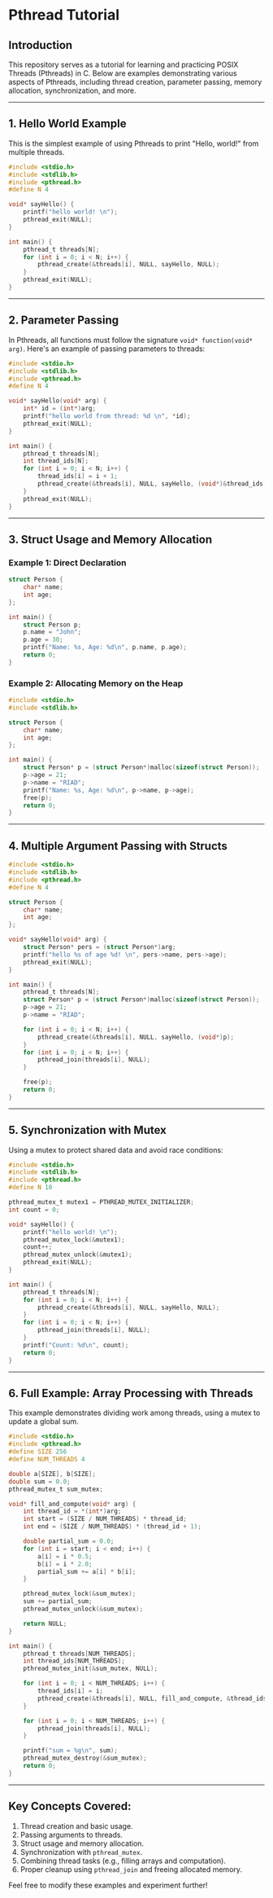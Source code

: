 # Pthread Tutorial

## Introduction
This repository serves as a tutorial for learning and practicing POSIX Threads (Pthreads) in C. Below are examples demonstrating various aspects of Pthreads, including thread creation, parameter passing, memory allocation, synchronization, and more.

---

## 1. Hello World Example
This is the simplest example of using Pthreads to print "Hello, world!" from multiple threads.

```c
#include <stdio.h>
#include <stdlib.h>
#include <pthread.h>
#define N 4

void* sayHello() {
    printf("hello world! \n");
    pthread_exit(NULL);
}

int main() {
    pthread_t threads[N];
    for (int i = 0; i < N; i++) {
        pthread_create(&threads[i], NULL, sayHello, NULL);
    }
    pthread_exit(NULL);
}
```

---

## 2. Parameter Passing
In Pthreads, all functions must follow the signature `void* function(void* arg)`. Here's an example of passing parameters to threads:

```c
#include <stdio.h>
#include <stdlib.h>
#include <pthread.h>
#define N 4

void* sayHello(void* arg) {
    int* id = (int*)arg;
    printf("hello world from thread: %d \n", *id);
    pthread_exit(NULL);
}

int main() {
    pthread_t threads[N];
    int thread_ids[N];
    for (int i = 0; i < N; i++) {
        thread_ids[i] = i + 1;
        pthread_create(&threads[i], NULL, sayHello, (void*)&thread_ids[i]);
    }
    pthread_exit(NULL);
}
```

---

## 3. Struct Usage and Memory Allocation
### Example 1: Direct Declaration
```c
struct Person {
    char* name;
    int age;
};

int main() {
    struct Person p;
    p.name = "John";
    p.age = 30;
    printf("Name: %s, Age: %d\n", p.name, p.age);
    return 0;
}
```

### Example 2: Allocating Memory on the Heap
```c
#include <stdio.h>
#include <stdlib.h>

struct Person {
    char* name;
    int age;
};

int main() {
    struct Person* p = (struct Person*)malloc(sizeof(struct Person));
    p->age = 21;
    p->name = "RIAD";
    printf("Name: %s, Age: %d\n", p->name, p->age);
    free(p);
    return 0;
}
```

---

## 4. Multiple Argument Passing with Structs
```c
#include <stdio.h>
#include <stdlib.h>
#include <pthread.h>
#define N 4

struct Person {
    char* name;
    int age;
};

void* sayHello(void* arg) {
    struct Person* pers = (struct Person*)arg;
    printf("hello %s of age %d! \n", pers->name, pers->age);
    pthread_exit(NULL);
}

int main() {
    pthread_t threads[N];
    struct Person* p = (struct Person*)malloc(sizeof(struct Person));
    p->age = 21;
    p->name = "RIAD";

    for (int i = 0; i < N; i++) {
        pthread_create(&threads[i], NULL, sayHello, (void*)p);
    }
    for (int i = 0; i < N; i++) {
        pthread_join(threads[i], NULL);
    }

    free(p);
    return 0;
}
```

---

## 5. Synchronization with Mutex
Using a mutex to protect shared data and avoid race conditions:

```c
#include <stdio.h>
#include <stdlib.h>
#include <pthread.h>
#define N 10

pthread_mutex_t mutex1 = PTHREAD_MUTEX_INITIALIZER;
int count = 0;

void* sayHello() {
    printf("hello world! \n");
    pthread_mutex_lock(&mutex1);
    count++;
    pthread_mutex_unlock(&mutex1);
    pthread_exit(NULL);
}

int main() {
    pthread_t threads[N];
    for (int i = 0; i < N; i++) {
        pthread_create(&threads[i], NULL, sayHello, NULL);
    }
    for (int i = 0; i < N; i++) {
        pthread_join(threads[i], NULL);
    }
    printf("Count: %d\n", count);
    return 0;
}
```

---

## 6. Full Example: Array Processing with Threads
This example demonstrates dividing work among threads, using a mutex to update a global sum.

```c
#include <stdio.h>
#include <pthread.h>
#define SIZE 256
#define NUM_THREADS 4

double a[SIZE], b[SIZE];
double sum = 0.0;
pthread_mutex_t sum_mutex;

void* fill_and_compute(void* arg) {
    int thread_id = *(int*)arg;
    int start = (SIZE / NUM_THREADS) * thread_id;
    int end = (SIZE / NUM_THREADS) * (thread_id + 1);

    double partial_sum = 0.0;
    for (int i = start; i < end; i++) {
        a[i] = i * 0.5;
        b[i] = i * 2.0;
        partial_sum += a[i] * b[i];
    }

    pthread_mutex_lock(&sum_mutex);
    sum += partial_sum;
    pthread_mutex_unlock(&sum_mutex);

    return NULL;
}

int main() {
    pthread_t threads[NUM_THREADS];
    int thread_ids[NUM_THREADS];
    pthread_mutex_init(&sum_mutex, NULL);

    for (int i = 0; i < NUM_THREADS; i++) {
        thread_ids[i] = i;
        pthread_create(&threads[i], NULL, fill_and_compute, &thread_ids[i]);
    }

    for (int i = 0; i < NUM_THREADS; i++) {
        pthread_join(threads[i], NULL);
    }

    printf("sum = %g\n", sum);
    pthread_mutex_destroy(&sum_mutex);
    return 0;
}
```

---

## Key Concepts Covered:
1. Thread creation and basic usage.
2. Passing arguments to threads.
3. Struct usage and memory allocation.
4. Synchronization with `pthread_mutex`.
5. Combining thread tasks (e.g., filling arrays and computation).
6. Proper cleanup using `pthread_join` and freeing allocated memory.

Feel free to modify these examples and experiment further!
